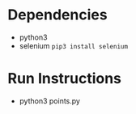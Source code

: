 
# Dependencies
- python3
- selenium `pip3 install selenium`

# Run Instructions 
- python3 points.py